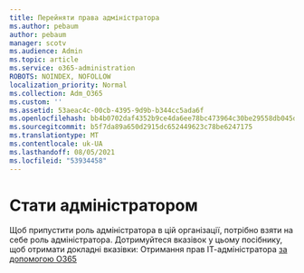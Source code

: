 ```yaml
---
title: Перейняти права адміністратора
ms.author: pebaum
author: pebaum
manager: scotv
ms.audience: Admin
ms.topic: article
ms.service: o365-administration
ROBOTS: NOINDEX, NOFOLLOW
localization_priority: Normal
ms.collection: Adm_O365
ms.custom: ''
ms.assetid: 53aeac4c-00cb-4395-9d9b-b344cc5ada6f
ms.openlocfilehash: bb4b0702daf4352b9ce4da6ee78bc473964c30be29558db045d53821f6b035fe
ms.sourcegitcommit: b5f7da89a650d2915dc652449623c78be6247175
ms.translationtype: MT
ms.contentlocale: uk-UA
ms.lasthandoff: 08/05/2021
ms.locfileid: "53934458"
---
```

# <a name="become-an-admin"></a>Стати адміністратором

Щоб припустити роль адміністратора в цій організації, потрібно взяти на себе роль адміністратора. Дотримуйтеся вказівок у цьому посібнику, щоб отримати докладні вказівки: Отримання прав ІТ-адміністратора [за допомогою O365](https://powerbi.microsoft.com/pt-pt/blog/how-to-perform-an-it-admin-takeover-with-o365/)
